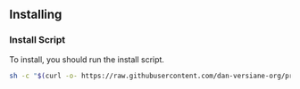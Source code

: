 ## Installing

### Install Script

To install, you should run the install script.

```sh
sh -c "$(curl -o- https://raw.githubusercontent.com/dan-versiane-org/projects-development-manager/v0.1.3/install.sh)
```
